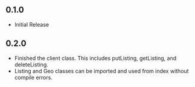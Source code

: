 ## 0.1.0
- Initial Release

## 0.2.0
- Finished the client class. This includes putListing, getListing, and deleteListing.
- Listing and Geo classes can be imported and used from index without compile errors.
